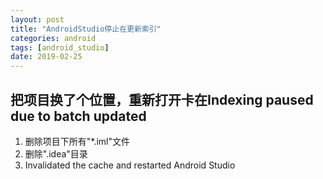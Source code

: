```yaml
---
layout: post
title: "AndroidStudio停止在更新索引"
categories: android
tags: [android_studio]
date: 2019-02-25
---
```


## 把项目换了个位置，重新打开卡在Indexing paused due to batch updated

1. 删除项目下所有"*.iml"文件
2. 删除".idea"目录
3. Invalidated the cache and restarted Android Studio
